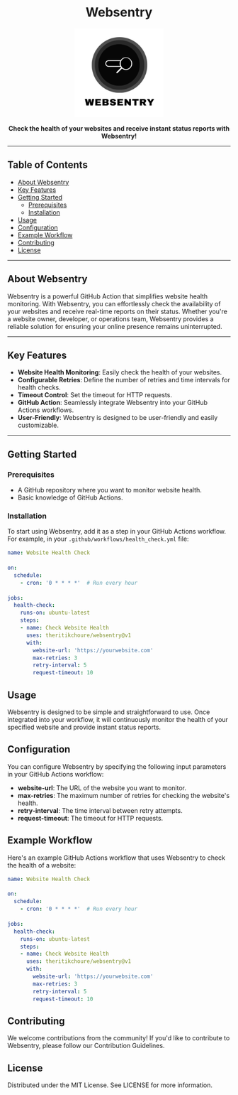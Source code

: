 <h1 align="center">Websentry</h1>

<p align="center">
  <img src="./WebSentry.png" alt="Websentry Logo" width="200">
</p>

<p align="center">
  <strong>Check the health of your websites and receive instant status reports with Websentry!</strong>
</p>

---

## Table of Contents

- [About Websentry](#about-websentry)
- [Key Features](#key-features)
- [Getting Started](#getting-started)
  - [Prerequisites](#prerequisites)
  - [Installation](#installation)
- [Usage](#usage)
- [Configuration](#configuration)
- [Example Workflow](#example-workflow)
- [Contributing](#contributing)
- [License](#license)

---

## About Websentry

Websentry is a powerful GitHub Action that simplifies website health monitoring. With Websentry, you can effortlessly check the availability of your websites and receive real-time reports on their status. Whether you're a website owner, developer, or operations team, Websentry provides a reliable solution for ensuring your online presence remains uninterrupted.

<!-- ![Websentry Demo](https://yourwebsite.com/demo.gif) -->

---

## Key Features

- **Website Health Monitoring**: Easily check the health of your websites.
- **Configurable Retries**: Define the number of retries and time intervals for health checks.
- **Timeout Control**: Set the timeout for HTTP requests.
- **GitHub Action**: Seamlessly integrate Websentry into your GitHub Actions workflows.
- **User-Friendly**: Websentry is designed to be user-friendly and easily customizable.

---

## Getting Started

### Prerequisites

- A GitHub repository where you want to monitor website health.
- Basic knowledge of GitHub Actions.

### Installation

To start using Websentry, add it as a step in your GitHub Actions workflow. For example, in your `.github/workflows/health_check.yml` file:

```yaml
name: Website Health Check

on:
  schedule:
    - cron: '0 * * * *'  # Run every hour

jobs:
  health-check:
    runs-on: ubuntu-latest
    steps:
    - name: Check Website Health
      uses: theritikchoure/websentry@v1
      with:
        website-url: 'https://yourwebsite.com'
        max-retries: 3
        retry-interval: 5
        request-timeout: 10
```

## Usage
Websentry is designed to be simple and straightforward to use. Once integrated into your workflow, it will continuously monitor the health of your specified website and provide instant status reports.

## Configuration

You can configure Websentry by specifying the following input parameters in your GitHub Actions workflow:

- **website-url**: The URL of the website you want to monitor.
- **max-retries**: The maximum number of retries for checking the website's health.
- **retry-interval**: The time interval between retry attempts.
- **request-timeout**: The timeout for HTTP requests.

## Example Workflow
Here's an example GitHub Actions workflow that uses Websentry to check the health of a website:

```yaml
name: Website Health Check

on:
  schedule:
    - cron: '0 * * * *'  # Run every hour

jobs:
  health-check:
    runs-on: ubuntu-latest
    steps:
    - name: Check Website Health
      uses: theritikchoure/websentry@v1
      with:
        website-url: 'https://yourwebsite.com'
        max-retries: 3
        retry-interval: 5
        request-timeout: 10
```

## Contributing
We welcome contributions from the community! If you'd like to contribute to Websentry, please follow our Contribution Guidelines.

## License
Distributed under the MIT License. See LICENSE for more information.